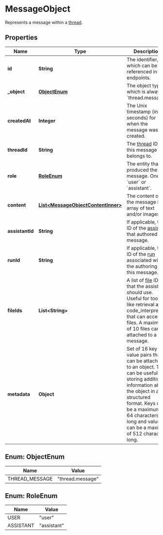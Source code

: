 

# MessageObject

Represents a message within a [thread](/docs/api-reference/threads).

## Properties

| Name | Type | Description | Notes |
|------------ | ------------- | ------------- | -------------|
|**id** | **String** | The identifier, which can be referenced in API endpoints. |  |
|**_object** | [**ObjectEnum**](#ObjectEnum) | The object type, which is always &#x60;thread.message&#x60;. |  |
|**createdAt** | **Integer** | The Unix timestamp (in seconds) for when the message was created. |  |
|**threadId** | **String** | The [thread](/docs/api-reference/threads) ID that this message belongs to. |  |
|**role** | [**RoleEnum**](#RoleEnum) | The entity that produced the message. One of &#x60;user&#x60; or &#x60;assistant&#x60;. |  |
|**content** | [**List&lt;MessageObjectContentInner&gt;**](MessageObjectContentInner.md) | The content of the message in array of text and/or images. |  |
|**assistantId** | **String** | If applicable, the ID of the [assistant](/docs/api-reference/assistants) that authored this message. |  |
|**runId** | **String** | If applicable, the ID of the [run](/docs/api-reference/runs) associated with the authoring of this message. |  |
|**fileIds** | **List&lt;String&gt;** | A list of [file](/docs/api-reference/files) IDs that the assistant should use. Useful for tools like retrieval and code_interpreter that can access files. A maximum of 10 files can be attached to a message. |  |
|**metadata** | **Object** | Set of 16 key-value pairs that can be attached to an object. This can be useful for storing additional information about the object in a structured format. Keys can be a maximum of 64 characters long and values can be a maxium of 512 characters long.  |  |



## Enum: ObjectEnum

| Name | Value |
|---- | -----|
| THREAD_MESSAGE | &quot;thread.message&quot; |



## Enum: RoleEnum

| Name | Value |
|---- | -----|
| USER | &quot;user&quot; |
| ASSISTANT | &quot;assistant&quot; |



